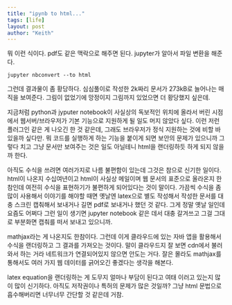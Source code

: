 ```yaml
---
title: "ipynb to html..."
tags: [life]
layout: post
author: "Keith"
---
```


뭐 이런 식이다. pdf도 같은 맥락으로 해주면 된다. jupyter가 알아서 파일 변환을 해준다. 

```
jupyter nbconvert --to html
```

그런데 결과물이 좀 황당하다. 심심풀이로 작성한 2k짜리 문서가 273kB로 늘어나는 매직을 보여준다. 그림이 없었기에 망정이지 그림까지 있었으면 더 황당했지 싶은데.

지금처럼 python과 jyputer notebook이 사실상의 독보적인 위치에 올라서 버린 시점에서 웹서버/브라우저가 기본 기능으로 지원하게 될 일도 머지 않았다 싶다. 이런 저런 플러그인 같은 게 나오긴 한 것 같은데, 그래도 브라우저가 정식 지원하는 것에 비할 바 있을까 싶다만. 뭐 코드를 실행하게 하는 기능을 붙이게 되면 보안의 문제가 있으니까 그렇다 치고 그냥 문서만 보여주는 것은 일도 아닐테니 html을 랜더링하듯 하게 되지 않을까 한다.

아직도 수식을 쓰려면 여러가지로 나름 불편함이 있는데 그것은 참으로 신기한 일이다. html이 나온지 수십여년이고 html이 사실상 메일이며 웹 문서의 표준으로 올라온지 한참인데 여전히 수식을 표현하기가 불편하게 되어있다는 것이 말이다. 가끔씩 수식을 좀 많이 사용해서 이야기를 해야할 때면 옛날엔 latex으로 별도 작성해서 작성한 문서를 대충 스크린 캡춰해서 보내거나 길면 pdf로 보내거나 했던 것 같다. 그게 정말 옛날 일인데 요즘도 어쩌다 그런 일이 생기면 jupyter notebook 같은 데서 대충 갈겨쓰고 그걸 그대로 부분화면 캡춰를 떠서 보내고 있으니까.

mathjax라는 게 나온지도 한참이다. 그런데 이게 클라우드에 있는 자바 앱을 활용해서 수식을 랜더링하고 그 결과를 가져오는 것이다. 말이 클라우드지 잘 보면 cdn에서 불러와서 하는 거라 네트워크가 연결되어있지 않으면 안도는 거다. 잘은 몰라도 mathjax를 통해서도 여러 가지 웹 데이터를 긁어오긴 좋겠다는 생각을 해본다.

latex equation을 랜더링하는 게 도무지 얼마나 부담이 된다고 여태 이러고 있는지 많이 많이 신기하다. 아직도 저작권이나 특허의 문제가 많은 것일까? 그냥 html 문법으로 흡수해버리면 너무너무 간단할 것 같은데 거참. 
